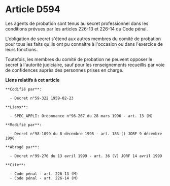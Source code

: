 # Article D594

Les agents de probation sont tenus au secret professionnel dans les conditions prévues par les articles 226-13 et 226-14 du
Code pénal.

L'obligation de secret s'étend aux autres membres du comité de probation pour tous les faits qu'ils ont pu connaître à
l'occasion ou dans l'exercice de leurs fonctions.

Toutefois, les membres du comité de probation ne peuvent opposer le secret à l'autorité judiciaire, sauf pour les
renseignements recueillis par voie de confidences auprès des personnes prises en charge.

**Liens relatifs à cet article**

	**Codifié par**:

	  - Décret n°59-322 1959-02-23

	**Liens**:

	  - SPEC_APPLI: Ordonnance n°96-267 du 28 mars 1996 - art. 13 (M)

	**Modifié par**:

	  - Décret n°98-1099 du 8 décembre 1998 - art. 183 () JORF 9 décembre 1998

	**Abrogé par**:

	  - Décret n°99-276 du 13 avril 1999 - art. 36 (V) JORF 14 avril 1999

	**Cite**:

	  - Code pénal - art. 226-13 (M)
	  - Code pénal - art. 226-14 (M)
